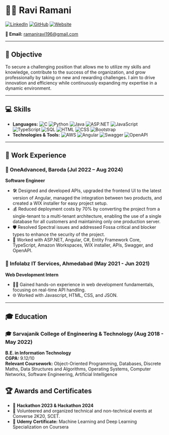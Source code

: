 # 🧑‍💻 Ravi Ramani

[![LinkedIn](https://img.shields.io/badge/LinkedIn-blue?style=for-the-badge&logo=linkedin)](https://www.linkedin.com/in/ravi-ramani-65a12017b/)
[![GitHub](https://img.shields.io/badge/GitHub-black?style=for-the-badge&logo=github)](https://github.com/RamaniRavi)
[![Website](https://img.shields.io/badge/Website-green?style=for-the-badge&logo=netlify)](https://ravi-ramani.netlify.app/)

**📧 Email:** ramaniravi196@gmail.com

---

## 🎯 Objective
To secure a challenging position that allows me to utilize my skills and knowledge, contribute to the success of the organization, and grow professionally by taking on new and rewarding challenges. I aim to drive innovation and efficiency while continuously expanding my expertise in a dynamic environment.

---

## 💻 Skills

- **Languages:** ![C](https://img.shields.io/badge/-C/C%23-00599C?style=flat-square&logo=c) ![Python](https://img.shields.io/badge/-Python-3776AB?style=flat-square&logo=python) ![Java](https://img.shields.io/badge/-Java-007396?style=flat-square&logo=java) ![ASP.NET](https://img.shields.io/badge/-ASP.NET-512BD4?style=flat-square&logo=.net) ![JavaScript](https://img.shields.io/badge/-JavaScript-F7DF1E?style=flat-square&logo=javascript) ![TypeScript](https://img.shields.io/badge/-TypeScript-3178C6?style=flat-square&logo=typescript) ![SQL](https://img.shields.io/badge/-SQL-CC2927?style=flat-square&logo=microsoft-sql-server) ![HTML](https://img.shields.io/badge/-HTML-E34F26?style=flat-square&logo=html5) ![CSS](https://img.shields.io/badge/-CSS-1572B6?style=flat-square&logo=css3) ![Bootstrap](https://img.shields.io/badge/-Bootstrap-563D7C?style=flat-square&logo=bootstrap)
- **Technologies & Tools:** ![AWS](https://img.shields.io/badge/-AWS-232F3E?style=flat-square&logo=amazon-aws) ![Angular](https://img.shields.io/badge/-Angular-DD0031?style=flat-square&logo=angular) ![Swagger](https://img.shields.io/badge/-Swagger-85EA2D?style=flat-square&logo=swagger) ![OpenAPI](https://img.shields.io/badge/-OpenAPI-6BA539?style=flat-square&logo=openapiinitiative)

---

## 💼 Work Experience

### 🏢 OneAdvanced, Baroda (Jul 2022 – Aug 2024)
**Software Engineer**
- 🛠️ Designed and developed APIs, upgraded the frontend UI to the latest version of Angular, managed the integration between two products, and created a WIX installer for easy project setup.
- 💰 Reduced deployment costs by 70% by converting the project from a single-tenant to a multi-tenant architecture, enabling the use of a single database for all customers and maintaining only one production server.
- 🛡️ Resolved Spectral issues and addressed Fossa critical and blocker types to enhance the security of the project.
- 🔧 Worked with ASP.NET, Angular, C#, Entity Framework Core, TypeScript, Amazon Workspaces, WIX installer, APIs, Swagger, and OpenAPI.

### 🏢 Infolabz IT Services, Ahmedabad (May 2021 - Jun 2021)
**Web Development Intern**
- 👨‍💻 Gained hands-on experience in web development fundamentals, focusing on real-time API handling.
- 🌐 Worked with Javascript, HTML, CSS, and JSON.

---

## 🎓 Education

### 🎓 Sarvajanik College of Engineering & Technology (Aug 2018 - May 2022)
**B.E. in Information Technology**  
**CGPA:** 9.12/10  
**Relevant Coursework:** Object-Oriented Programming, Databases, Discrete Maths, Data Structures and Algorithms, Operating Systems, Computer Networks, Software Engineering, Artificial Intelligence

## 🏆 Awards and Certificates

- 🥇 **Hackathon 2023 & Hackathon 2024**
- 🎉 Volunteered and organized technical and non-technical events at Converse 2K20, SCET.
- 📜 **Udemy Certificate:** Machine Learning and Deep Learning Specialization on Coursera
